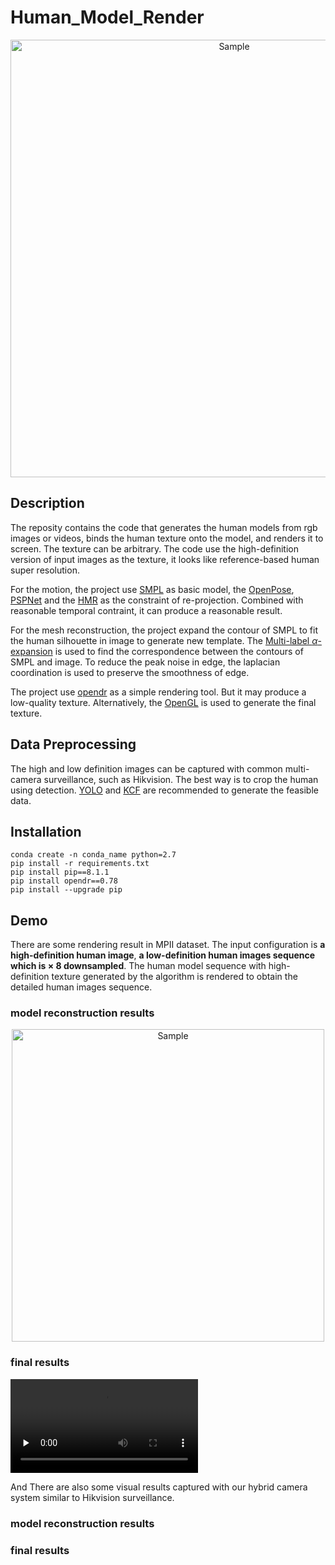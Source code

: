 # Human_Model_Render

<p align="center">
	<img src="https://github.com/li19960612/Human_Model_Render/blob/master/demo/pipeline.png" alt="Sample"  width="700">
</p>

## Description
The reposity contains the code that generates the human models from rgb images or videos, binds the human texture onto the model, and renders it to screen. The texture can be arbitrary. The code use the high-definition version of input images as the texture, it looks like reference-based human super resolution.

For the motion, the project use [SMPL](https://smpl.is.tue.mpg.de/) as basic model, the [OpenPose](https://github.com/CMU-Perceptual-Computing-Lab/openpose), [PSPNet](https://github.com/Lextal/pspnet-pytorch) and the [HMR](https://github.com/akanazawa/hmr) as the constraint of re-projection. Combined with reasonable temporal contraint, it can produce a reasonable result. 

For the mesh reconstruction, the project expand the contour of SMPL to fit the human silhouette in image to generate new template. The [Multi-label $\alpha$-expansion](https://vision.cs.uwaterloo.ca/code/) is used to find the correspondence between the contours of SMPL and image. To reduce the peak noise in edge, the laplacian coordination is used to preserve the smoothness of edge.

The project use [opendr](https://pypi.org/project/opendr/) as a simple rendering tool. But it may produce a low-quality texture. Alternatively, the [OpenGL](https://www.opengl.org/) is used to generate the final texture. 

## Data Preprocessing
The high and low definition images can be captured with common multi-camera surveillance, such as Hikvision. The best way is to crop the human using detection. [YOLO](https://github.com/AlexeyAB/darknet) and [KCF](https://github.com/joaofaro/KCFcpp) are recommended to generate the feasible data. 

## Installation
```
conda create -n conda_name python=2.7
pip install -r requirements.txt
pip install pip==8.1.1
pip install opendr==0.78
pip install --upgrade pip
```

## Demo
There are some rendering result in MPII dataset. The input configuration is **a high-definition human image**, **a low-definition human images sequence which is $\times$ 8 downsampled**. The human model sequence with high-definition texture generated by the algorithm is rendered to obtain the detailed human images sequence.  

### model reconstruction results
<p align="center">
	<img src="https://personal-1301265575.cos.ap-shenzhen-fsi.myqcloud.com/Human_Render/media1.mp4" alt="Sample" width="500">
</p>

### final results
<video id="video" controls="" preload="none">
      <source id="mp4" src="https://personal-1301265575.cos.ap-shenzhen-fsi.myqcloud.com/Human_Render/media1.mp4" type="video/mp4">
      </video>

And There are also some visual results captured with our hybrid camera system similar to Hikvision surveillance.

### model reconstruction results

### final results


